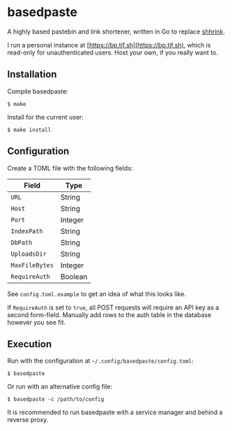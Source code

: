 # basedpaste

A highly based pastebin and link shortener, written in Go to replace [shhrink].

I run a personal instance at [https://bp.tjf.sh](https://bp.tjf.sh),
which is read-only for unauthenticated users.
Host your own, if you really want to.

## Installation

Compile basedpaste:

```
$ make
```

Install for the current user:

```
$ make install
```

## Configuration

Create a TOML file with the following fields:

|Field          |Type   |
|---------------|-------|
|`URL`            |String |
|`Host`           |String |
|`Port`           |Integer|
|`IndexPath`      |String |
|`DbPath`         |String |
|`UploadsDir`     |String |
|`MaxFileBytes`   |Integer|
|`RequireAuth`    |Boolean|

See `config.toml.example` to get an idea of what this looks like.

If `RequireAuth` is set to `true`, all POST requests will require an API key
as a second form-field. Manually add rows to the auth table in the database
however you see fit.

## Execution

Run with the configuration at `~/.config/basedpaste/config.toml`:

```
$ basedpaste
```

Or run with an alternative config file:

```
$ basedpaste -c /path/to/config
```

It is recommended to run basedpaste with a service manager and behind a reverse proxy.

[shhrink]: https://github.com/tfaughnan/shhrink
